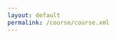```yaml
---
layout: default
permalink: /course/course.xml
---
```

<course cert_html_view_enabled="true" display_name="GYM-000" language="en" start="&quot;2030-01-01T00:00:00+00:00&quot;">
  <chapter url_name="section-01"/>
  <wiki slug="GYM.000.0"/>
</course>
